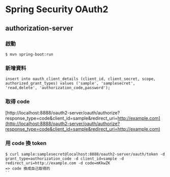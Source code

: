 # Spring Security OAuth2

## authorization-server

### 啟動

```
$ mvn spring-boot:run
```

### 新增資料

```
insert into oauth_client_details (client_id, client_secret, scope, authorized_grant_types) values ('sample', 'samplesecret', 'read,delete', 'authorization_code,password');
```
### 取得 code

[http://localhost:8888/oauth2-server/oauth/authorize?response_type=code&client_id=sample&redirect_uri=http://example.com](http://localhost:8888/oauth2-server/oauth/authorize?response_type=code&client_id=sample&redirect_uri=http://example.com)

### 用 code 換 token

```
$ curl sample:samplesecret@localhost:8888/oauth2-server/oauth/token -d grant_type=authorization_code -d client_id=sample -d redirect_uri=http://example.com -d code=mKkwZK 
=> code 換成自己取得的
``